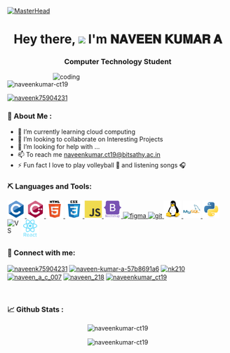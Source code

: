 [![MasterHead](https://www.digitaladlectio.com/wp-content/uploads/2020/04/New-PNC-Animated-Banners.gif)](https://naveenkumar-ct19.io)
<h1 align="center">Hey there, <img width="30px" src="https://media.tenor.com/images/3b388fe03da271d2674faf85eb7c3fcd/tenor.gif" /> I'm 𝐍𝐀𝐕𝐄𝐄𝐍 𝐊𝐔𝐌𝐀𝐑 𝐀</h1>
<h3 align="center">Computer Technology Student</h3>
<img align="right" alt="coding" width="400" src="https://www.techbabble.zone/content/images/2021/07/46207-programmer-1.gif">

<p align="left"> <img src="https://komarev.com/ghpvc/?username=naveenkumar-ct19&label=Profile%20views&color=0e75b6&style=flat" alt="naveenkumar-ct19" /> </p>

<p align="left"> <a href="https://twitter.com/naveenk75904231" target="blank"><img src="https://img.shields.io/twitter/follow/naveenk75904231?logo=twitter&style=for-the-badge" alt="naveenk75904231" /></a> </p>

<h3 align="left">🚀 About Me :</h3>

- 🌱 I’m currently learning cloud computing
- 👯 I’m looking to collaborate on Interesting Projects
- 🤝 I’m looking for help with ...
- 📫 To reach me naveenkumar.ct19@bitsathy.ac.in
- ⚡ Fun fact I love to play volleyball 🏐 and listening songs 🎧

<h3 align="left">⛏ Languages and Tools:</h3>
<p align="left"> <a href="https://www.cprogramming.com/" target="_blank" rel="noreferrer"> <img src="https://raw.githubusercontent.com/devicons/devicon/master/icons/c/c-original.svg" alt="c" width="40" height="40"/> </a> 
<a href="https://www.w3schools.com/cpp/" target="_blank" rel="noreferrer"> <img src="https://raw.githubusercontent.com/devicons/devicon/master/icons/cplusplus/cplusplus-original.svg" alt="cplusplus" width="40" height="40"/>  
<a href="https://www.w3.org/html/" target="_blank" rel="noreferrer"> <img src="https://raw.githubusercontent.com/devicons/devicon/master/icons/html5/html5-original-wordmark.svg" alt="html5" width="40" height="40"/> </a> 
<a href="https://www.w3schools.com/css/" target="_blank" rel="noreferrer"> <img src="https://raw.githubusercontent.com/devicons/devicon/master/icons/css3/css3-original-wordmark.svg" alt="css3" width="40" height="40"/> </a> 
<a href="https://developer.mozilla.org/en-US/docs/Web/JavaScript" target="_blank" rel="noreferrer"> <img src="https://raw.githubusercontent.com/devicons/devicon/master/icons/javascript/javascript-original.svg" alt="javascript" width="40" height="40"/> </a>
<a href="https://getbootstrap.com" target="_blank" rel="noreferrer"> <img src="https://raw.githubusercontent.com/devicons/devicon/master/icons/bootstrap/bootstrap-plain-wordmark.svg" alt="bootstrap" width="40" height="40"/> </a>
<a href="https://www.figma.com/" target="_blank" rel="noreferrer"> <img src="https://www.vectorlogo.zone/logos/figma/figma-icon.svg" alt="figma" width="40" height="40"/> </a> 
<a href="https://git-scm.com/" target="_blank" rel="noreferrer"> <img src="https://www.vectorlogo.zone/logos/git-scm/git-scm-icon.svg" alt="git" width="40" height="40"/> </a> 
<a href="https://www.linux.org/" target="_blank" rel="noreferrer"> <img src="https://raw.githubusercontent.com/devicons/devicon/master/icons/linux/linux-original.svg" alt="linux" width="40" height="40"/> </a> 
<a href="https://www.mysql.com/" target="_blank" rel="noreferrer"> <img src="https://raw.githubusercontent.com/devicons/devicon/master/icons/mysql/mysql-original-wordmark.svg" alt="mysql" width="40" height="40"/> </a> 
<a href="https://www.python.org" target="_blank" rel="noreferrer"> <img src="https://raw.githubusercontent.com/devicons/devicon/master/icons/python/python-original.svg" alt="python" width="40" height="40"/> </a> 
<a href="https://reactjs.org/" target="_blank" rel="noreferrer"> <img src="https://raw.githubusercontent.com/devicons/devicon/master/icons/react/react-original-wordmark.svg" alt="react" width="40" height="40"/> </a> 
<img align="left" height="32px" width="32px" alt="VS Сode logo" src="https://bit.ly/3qZmQcU">
</p>

<h3 align="left">📱 Connect with me:</h3>
<p align="left">
<a href="https://twitter.com/naveenk75904231" target="blank"><img align="center" src="https://raw.githubusercontent.com/rahuldkjain/github-profile-readme-generator/master/src/images/icons/Social/twitter.svg" alt="naveenk75904231" height="30" width="40" /></a>
<a href="https://linkedin.com/in/naveen-kumar-a-57b8691a6" target="blank"><img align="center" src="https://raw.githubusercontent.com/rahuldkjain/github-profile-readme-generator/master/src/images/icons/Social/linked-in-alt.svg" alt="naveen-kumar-a-57b8691a6" height="30" width="40" /></a>
<a href="https://fb.com/nk210" target="blank"><img align="center" src="https://raw.githubusercontent.com/rahuldkjain/github-profile-readme-generator/master/src/images/icons/Social/facebook.svg" alt="nk210" height="30" width="40" /></a>
<a href="https://instagram.com/naveen_a_c_007" target="blank"><img align="center" src="https://raw.githubusercontent.com/rahuldkjain/github-profile-readme-generator/master/src/images/icons/Social/instagram.svg" alt="naveen_a_c_007" height="30" width="40" /></a>
<a href="https://www.codechef.com/users/naveen_218" target="blank"><img align="center" src="https://cdn.jsdelivr.net/npm/simple-icons@3.1.0/icons/codechef.svg" alt="naveen_218" height="30" width="40" /></a>
<a href="https://www.hackerrank.com/naveenkumar_ct19" target="blank"><img align="center" src="https://raw.githubusercontent.com/rahuldkjain/github-profile-readme-generator/master/src/images/icons/Social/hackerrank.svg" alt="naveenkumar_ct19" height="30" width="40" /></a>
</p>

<p>&nbsp;
<h3 align="left">📈 Github Stats :</h3>

<div align="center">
    <img align="center" src="https://github-readme-stats.vercel.app/api?username=naveenkumar-ct19&show_icons=true&locale=en" alt="naveenkumar-ct19" /></p>
    
</div>
  
<div align="center"></p>

<p><img align="center" src="https://github-readme-streak-stats.herokuapp.com/?user=naveenkumar-ct19&" alt="naveenkumar-ct19" /></p>
